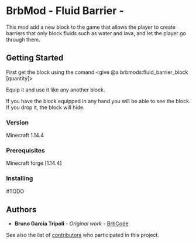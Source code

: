 # BrbMod - Fluid Barrier -

This mod add a new block to the game that allows the player to create barriers that only block fluids such as water and lava, and let the player go through them.

## Getting Started
First get the block using the comand <give @a brbmods:fluid_barrier_block [quantity]>

Equip it and use it like any another block.

If you have the block equipped in any hand you will be able to see the block.
If you drop it, the block will hide.

### Version
Minecraft 1.14.4
### Prerequisites
Minecraft forge [1.14.4]
### Installing
#TODO
## Authors

* **Bruno García Trípoli** - *Original work* - [BrbCode](https://github.com/Brbcode)

See also the list of [contributors](https://github.com/your/project/contributors) who participated in this project.
